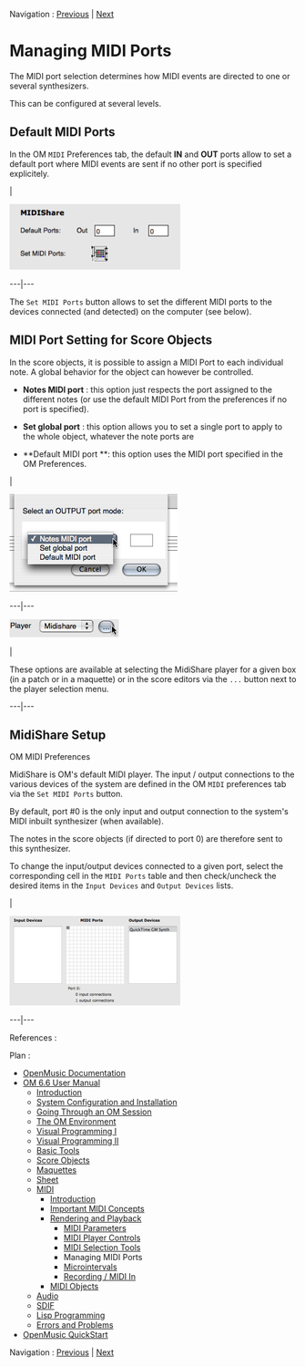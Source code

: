 Navigation : [Previous](MIDI-Utils "page précédente\(MIDI
Selection Tools\)") | [Next](Microintervals "page
suivante\(Microintervals\)")


# Managing MIDI Ports

The MIDI port selection determines how MIDI events are directed to one or
several synthesizers.

This can be configured at several levels.

## Default MIDI Ports

In the OM `MIDI` Preferences tab, the default **IN** and **OUT** ports allow
to set a default port where MIDI events are sent if no other port is specified
explicitely.

|

[![](../res/MIDI-prefs_1.png)](../res/MIDI-prefs.png "Cliquez pour agrandir")  
  
---|---  
  
The `Set MIDI Ports` button allows to set the different MIDI ports to the
devices connected (and detected) on the computer (see below).

## MIDI Port Setting for Score Objects

In the score objects, it is possible to assign a MIDI Port to each individual
note. A global behavior for the object can however be controlled.

  *  **Notes MIDI port**  : this option just respects the port assigned to the different notes (or use the default MIDI Port from the preferences if no port is specified).

  *  **Set global port**  : this option allows you to set a single port to apply to the whole object, whatever the note ports are

  *  **Default MIDI port  **: this option uses the MIDI port specified in the OM Preferences.

|

![](../res/midi.png)  
  
---|---  
  
![](../res/selectmidi.png)

|

These options are available at selecting the MidiShare player for a given box
(in a patch or in a maquette) or in the score editors via the `...` button
next to the player selection menu.  
  
---|---  
  
## MidiShare Setup

OM MIDI Preferences

MidiShare is OM's default MIDI player. The input / output connections to the
various devices of the system are defined in the OM `MIDI` preferences tab via
the `Set MIDI Ports` button.

By default, port #0 is the only input and output connection to the system's
MIDI inbuilt synthesizer (when available).

The notes in the score objects (if directed to port 0) are therefore sent to
this synthesizer.

To change the input/output devices connected to a given port, select the
corresponding cell in the `MIDI Ports` table and then check/uncheck the
desired items in the `Input Devices` and `Output Devices` lists.

|

[![](../res/ms-settings_1.png)](../res/ms-settings.png "Cliquez pour
agrandir")  
  
---|---  
  
References :

Plan :

  * [OpenMusic Documentation](OM-Documentation)
  * [OM 6.6 User Manual](OM-User-Manual)
    * [Introduction](00-Sommaire)
    * [System Configuration and Installation](Installation)
    * [Going Through an OM Session](Goingthrough)
    * [The OM Environment](Environment)
    * [Visual Programming I](BasicVisualProgramming)
    * [Visual Programming II](AdvancedVisualProgramming)
    * [Basic Tools](BasicObjects)
    * [Score Objects](ScoreObjects)
    * [Maquettes](Maquettes)
    * [Sheet](Sheet)
    * [MIDI](MIDI)
      * [Introduction](Intro)
      * [Important MIDI Concepts](MIDI-Concepts)
      * [Rendering and Playback](MIDI-Playback)
        * [MIDI Parameters](MIDI-Params)
        * [MIDI Player Controls](MIDI-Controls)
        * [MIDI Selection Tools](MIDI-Utils)
        * Managing MIDI Ports
        * [Microintervals](Microintervals)
        * [Recording / MIDI In](Record%20MIDI)
      * [MIDI Objects](MIDI-Objects)
    * [Audio](Audio)
    * [SDIF](SDIF)
    * [Lisp Programming](Lisp)
    * [Errors and Problems](errors)
  * [OpenMusic QuickStart](QuickStart-Chapters)

Navigation : [Previous](MIDI-Utils "page précédente\(MIDI
Selection Tools\)") | [Next](Microintervals "page
suivante\(Microintervals\)")

